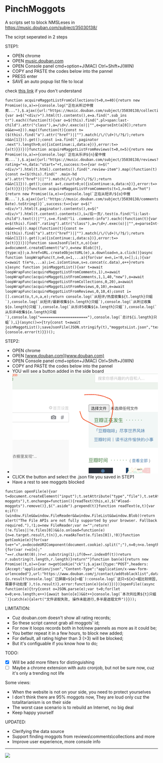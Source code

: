# PinchMoggots
A scripts set to block NMSLeses in https://music.douban.com/subject/35030138/

The scirpt seperated in 2 steps


STEP1:
  - OPEN chrome 
  - OPEN [music.douban.com](music.douban.com)
  - OPEN Console panel cmd+option+J(MAC) Ctrl+Shift+J(WIN)
  - COPY and PASTE the codes below into the pannel
  - PRESS enter
  - SAVE an auto popup list file to local

check [this link](https://github.com/CN-Chrome-DevTools/CN-Chrome-DevTools/blob/master/md/Reference/shortcuts.md) if you don't understand

```
function acquireMaggotListFromCollections(t=0,n=40){return new Promise((o,a)=>{console.log("正在从听过中搜索..."),$.ajax({url:"https://music.douban.com/subject/35030138/collections",data:"start="+t,success:t=>{var a=$("<div/>").html(t).contents(),e=a.find(".sub_ins tr").each((function(t){var o=$(this).find(".pl>span:last-child").attr("class"),a=/\d+/.exec(o)||"",e=parseInt(a[0]);return e&&e>=n})).map((function(t){const n=($(this).find("a").attr("href")||"").match(/\/(\d+)\/?$/);return n&&n[1]})).get();const i=a.find(".paginator .next").length>0;o({isContinue:i,data:e})},error:t=>{a(t)}})})}function acquireMaggotListFromReviews(t=0,n=5){return new Promise((o,a)=>{console.log(`正在从乐评${n}星中搜索...`),$.ajax({url:"https://music.douban.com/subject/35030138/reviews?rating="+n,data:"start="+t,success:t=>{var n=$("<div/>").html(t.html).contents().find(".review-item").map((function(t){const n=($(this).find(" .main-hd a").attr("href")||"").match(/\/(\d+)\/?$/);return n&&n[1]})).get();const a=t.count>0;o({isContinue:a,data:n})},error:t=>{a(t)}})})}function acquireMaggotListFromComments(t=1,n=40,o="hot"){return new Promise((a,e)=>{console.log(`正在从短评/${o}中搜索...`),$.ajax({url:"https://music.douban.com/subject/35030138/comments/"+o,data:`p=${t}&_=${(new Date).toString()}`,success:t=>{var o=$("<div/>").html(t.paginator).contents(),e=$("<div/>").html(t.content).contents(),i=/后一页/.test(o.find("li:last-child").text()||""),s=e.find("li .comment-info").each((function(t){var o=$(this).find(".rating").attr("class"),a=/\d+/.exec(o)||"",e=parseInt(a[0]);return e&&e>=n})).map((function(t){const n=($(this).find("a").attr("href")||"").match(/\/(\d+)\/?$/);return n&&n[1]})).get();a({isContinue:i,data:s})},error:t=>{e(t)}})})}function saveJsonFile(t,n,o){var a=document.createElement("a"),e=new Blob([t],{type:o});a.href=URL.createObjectURL(e),a.download=n,a.click()}async function loopWrapFunc(t,n=0,o=1,...a){for(var e=n,i=!0,s=[];i;){var c=await t(e*o,...a);i=c.isContinue,s=s.concat(c.data),e++}return s}async function joinMaggotList(){var t=await loopWrapFunc(acquireMaggotListFromComments,1),n=await loopWrapFunc(acquireMaggotListFromComments,1,1,40,"new"),o=await loopWrapFunc(acquireMaggotListFromCollections,0,20),a=await loopWrapFunc(acquireMaggotListFromReviews,0,10),e=await loopWrapFunc(acquireMaggotListFromReviews,0,10,4);const i=[].concat(o,t,n,a,e);return console.log(`从短评/热度收集${t.length}只蛆`),console.log(`从短评/最新收集${n.length}只蛆`),console.log(`从听过收集${o.length}只蛆`),console.log(`从乐评5收集${a.length}只蛆`),console.log(`从乐评4收集${e.length}只蛆`),console.log("======================"),console.log(`总计${i.length}只蛆`),i}(async()=>{try{const t=await joinMaggotList();saveJsonFile(JSON.stringify(t),"moggotsList.json","text/plain")}catch(t){console.error(t)}})();

```


STEP2:
  - OPEN chrome 
  - OPEN [www.douban.com](www.douban.com)
  - OPEN Console panel cmd+option+J(MAC) Ctrl+Shift+J(WIN)
  - COPY and PASTE the codes below into the pannel
  - YOU will see a button added in the side board
  - ![](tip.png)
  - CLICK the button and select the .json file you saved in STEP1
  - Have a rest to see moggots blocked

```
function openFile(e){var t=document.createElement("input");t.setAttribute("type","file"),t.setAttribute("id","load-moggots"),t.onchange=function(){readText(this,e),$("#load-moggots").remove()},$(".aside").prepend(t)}function readText(e,t){var o;if(!(window.File&&window.FileReader&&window.FileList&&window.Blob))return alert("The File APIs are not fully supported by your browser. Fallback required."),!1;o=new FileReader;var n="";return!(!e.files||!e.files[0])&&(o.onload=function(e){n=e.target.result,t(n)},o.readAsText(e.files[0]),!0)}function getCookie(e){for(var t=e+"=",o=decodeURIComponent(document.cookie).split(";"),n=0;n<o.length;n++){for(var r=o[n];" "==r.charAt(0);)r=r.substring(1);if(0==r.indexOf(t))return r.substring(t.length,r.length)}return""}function ban(e){return new Promise((t,o)=>{var n=getCookie("ck");$.ajax({type:"POST",headers:{Accept:"application/json","Content-Type":"application/x-www-form-urlencoded"},url:"https://www.douban.com/j/contact/addtoblacklist",data:`people=${e}&ck=${n}`,success:function(o){o.result?console.log(`已屏蔽<${e}>蛆`):console.log(`这只<${e}>蛆比较顽固,需要手动处理`),t(o.result)},error:function(e){o(e)}})})}openFile((async function(e){try{const o=JSON.parse(e);var t=0;for(let e=0;e<o.length;e++){await ban(o[e])&&t++}console.log(`本次共拉黑${t}只蛆`)}catch(e){alert("文件读取失败, 操作未能进行,多半是选错文件")}}));
```


LIMITATION: 

- Cuz douban.com doesn't show all rating records;
- So these script cannot grab all moggots' id;
- For now it loops records both in hot/new pannels as more as it could be;
- You better repeat it in a few hours, to block new added;
- For default, all rating higher than 3 (>3) will be blocked;
- But it's configuable if you know how to do;


TODO:
- [X] Will be add more filters for distinguishing
- [ ] Maybe a chrome extension with auto cronjob, but not be sure now, cuz it's only a trending not life

Some views:
- When the website is not on your side, you need to protect yourselves
- I don't think there are 95% moggots now, They are loud only cuz the totalitarianism is on their side
- The worst case scenario is to rebuild an Internet, no big deal
- Keep happy yourself
 
UPDATED:
- Clerifying the data source
- Support finding moggots from reviews\comments\collections and more
- Improve user experience, more console info

--------

<a href="https://www.patreon.com/user/TakehisaYumeji">
  <img src="https://www.buymeacoffee.com/assets/img/logo-bmc.svg" align="left" width="240" >
</a>

